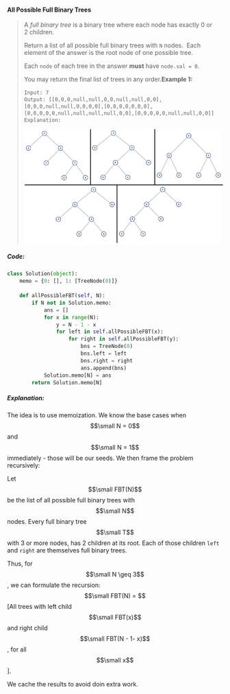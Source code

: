 #### All Possible Full Binary Trees

> A _full binary tree_ is a binary tree where each node has exactly 0 or 2 children.
>
> Return a list of all possible full binary trees with `N` nodes.  Each element of the answer is the root node of one possible tree.
>
> Each `node` of each tree in the answer **must** have `node.val = 0`.
>
> You may return the final list of trees in any order.**Example 1:**
>
> ```
> Input: 7
> Output: [[0,0,0,null,null,0,0,null,null,0,0],[0,0,0,null,null,0,0,0,0],[0,0,0,0,0,0,0],[0,0,0,0,0,null,null,null,null,0,0],[0,0,0,0,0,null,null,0,0]]
> Explanation:
> ```
>
> ![](/assets/full_trees.png)

##### Code:

```py
class Solution(object):
    memo = {0: [], 1: [TreeNode(0)]}

    def allPossibleFBT(self, N):
        if N not in Solution.memo:
            ans = []
            for x in range(N):
                y = N - 1 - x
                for left in self.allPossibleFBT(x):
                    for right in self.allPossibleFBT(y):
                        bns = TreeNode(0)
                        bns.left = left
                        bns.right = right
                        ans.append(bns)
            Solution.memo[N] = ans
        return Solution.memo[N]
```

##### Explanation:

The idea is to use memoization. We know the base cases when $$\small N = 0$$ and $$\small N = 1$$ immediately - those will be our seeds. We then frame the problem recursively:

Let $$\small FBT(N)$$ be the list of all possible full binary trees with $$\small N$$ nodes. Every full binary tree $$\small T$$ with 3 or more nodes, has 2 children at its root. Each of those children `left` and `right` are themselves full binary trees.

Thus, for $$\small N \geq 3$$, we can formulate the recursion: $$\small FBT(N) = $$ \[All trees with left child $$\small FBT(x)$$ and right child $$\small FBT(N - 1- x)$$, for all $$\small x$$\]. 

We cache the results to avoid doin extra work. 



